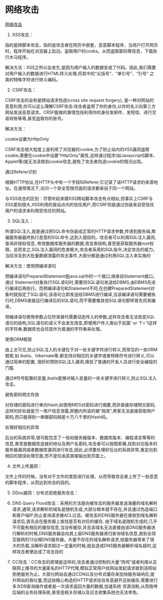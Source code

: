 # 网络攻击

[网络攻击](https://blog.csdn.net/m0_37925202/article/details/80298511)

1. XSS攻击：

指的是跨脚本攻击，指的是攻击者在网页中嵌套，恶意脚本程序，当用户打开网页时，程序开始在浏览器上启动，盗取用户的cooks，从而盗取密码等信息，下载执行木马程序。

解决方法：XSS之所以会发生,是因为用户输入的数据变成了代码。因此,我们需要对用户输入的数据进行HTML转义处理,将其中的“尖括号”、“单引号”、“引号” 之类的特殊字符进行转义编码。

 

2. CSRF攻击：

CSRF攻击的全称是跨站请求伪造(cross site request forgery), 是一种对网站的恶意利用,你可以这么理解CSRF攻击:攻击者盗用了你的身份,以你的名义向第三方网站发送恶意请求。CRSF能做的事情包括利用你的身份发邮件、发短信、进行交易转账等等,甚至盗取你的账号。

解决方法：

cookie设置为HttpOnly

CSRF攻击很大程度上是利用了浏览器的cookie,为了防止站内的XSS漏洞盗取cookie,需要在cookie中设置"HttpOnly"属性,这样通过程序(如JavascriptS脚本、Applet等)就无法读取到cookie信息,避免了攻击者伪造cookie的情况出现。

通过Referer识别

根据HTTP协议,在HTTP头中有一个字段叫Referer,它记录了该HTTP请求的来源地址。在通常情况下,访问一个安全受限页面的请求都来自于同一个网站。

与XSS攻击的区别：尽管听起来跟XSS跨站脚本攻击有点相似,但事实上CSRF与XSS差别很大,XSS利用的是站点内的信任用户,而CSRF则是通过伪装来自受信任用户的请求来利用受信任的网站。

 
 

3. SQL注入：

所谓SQL注入,就是通过把SQL命令伪装成正常的HTTP请求参数,传递到服务端,欺骗服务器最终执行恶意的SQL命令,达到入侵目的。攻击者可以利用SQL注入漏洞,查询非授权信息, 修改数据库服务器的数据,改变表结构,甚至是获取服务器root权限。总而言之,SQL注入漏洞的危害极大,攻击者采用的SQL指令,决定攻击的威力。当前涉及到大批量数据泄露的攻击事件,大部分都是通过利用SQL注入来实施的

解决方法：使用预编译语句

预编译语句PreparedStatement是java.sql中的一个接口,继承自Statement接口。通过 Statement对象执行SQL语句时,需要将SQL语句发送给DBMS,由DBMS先进行编译后再执行。而预编译语句和Statement不同,在创建PreparedStatement对象时就指定了SQL语句,该语句立即发送给DBMS进行编译,当该编译语句需要被执行时,DBMS直接运行编译后的SQL语句,而不需要像其他SQL语句那样首先将其编译。 

预编译语句使用参数占位符来替代需要动态传入的参数,这样攻击者无法改变SQL语句的结构,SQL语句的语义不会发生改变,即便用户传入类似于前面' or '1'='1这样的字符串,数据库也会将其作为普通的字符串来处理。

使用ORM框架

由上文可见,防止SQL注入的关键在于对一些关键字符进行转义,而常见的一些ORM框架,如 ibatis、hibernate等,都支持对相应的关键字或者特殊符号进行转义,可以通过简单的配置, 很好的预防SQL注入漏洞,降低了普通的开发人员进行安全编程的门槛

通过#符号配置的变量,ibatis能够对输入变量的一些关键字进行转义,防止SQL注入攻击。

避免密码明文存放

对存储的密码进行单向Hash,如使用MD5对密码进行摘要,而非直接存储明文密码,这样的好处就是万一用户信息泄露,即圈内所说的被“拖库”,黑客无法直接获取用户密码,而只能得到一串跟密码相差十万八千里的Hash码。

处理好相应的异常

后台的系统异常,很可能包含了一些如服务器版本、数据库版本、编程语言等等的信息,甚至是数据库连接的地址及用户名密码,攻击者可以按图索骥,找到对应版本的服务器漏洞或者数据库漏洞进行攻击,因此,必须要处理好后台的系统异常,重定向到相应的错误处理页面,而不是任由其直接输出到页面上。

 

4. 文件上传漏洞：

文件上传的时候，没有对于文件的类型进行处理，从而导致攻击者上传了一些恶意的脚本程序，从而达到攻击的目的。

 

5. DDos漏洞：分布式拒绝服务攻击：

 

6. DNS Query Flood攻击：采用的方法是向被攻击的服务器发送海量的域名解析请求,通常,请求解析的域名是随机生成,大部分根本就不存在,并且通过伪造端口和客户端IP,防止查询请求被ACL过滤。被攻击的DNS服务器在接收到域名解析请求后,首先会在服务器上查找是否有对应的缓存, 由于域名是随机生成的,几乎不可能有相应的缓存信息,当没有缓存,并且该域名无法直接由该DNS服务器进行解析的时候,DNS服务器会向其上层DNS服务器递归查询域名信息,直到全球互联网的13台根DNS服务器。大量不存在的域名解析请求,给服务器带来了很大的负载,当解析请求超过一定量的时候,就会造成DNS服务器解析域名超时,这样攻击者便达成了攻击目的

 

7. CC攻击：CC攻击的原理是这样的,攻击者通过控制的大量“肉鸡”或者利用从互联网上搜寻的大量匿名的HTTP代理,模拟正常用户给网站发起请求直到该网站拒绝服务为止。大部分网站会通过CDN以及分布式缓存来加快服务端响应,提升网站的吞吐量,而这些精心构造的HTTP请求往往有意避开这些缓存,需要进行多次DB查询操作或者是一次请求返回大量的数据,加速系统 资源消耗,从而拖垮后端的业务处理系统,甚至连相关存储以及日志收集系统也无法幸免。